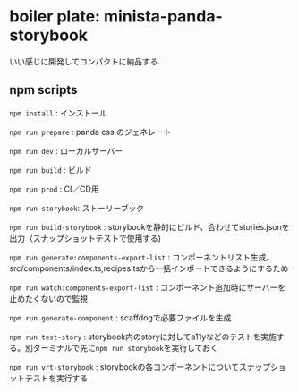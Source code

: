 # boiler plate: minista-panda-storybook

いい感じに開発してコンパクトに納品する.

## npm scripts

`npm install` : インストール

`npm run prepare` : panda css のジェネレート

`npm run dev` : ローカルサーバー

`npm run build` : ビルド

`npm run prod` : CI／CD用

`npm run storybook`: ストーリーブック

`npm run build-storybook` : storybookを静的にビルド、合わせてstories.jsonを出力（スナップショットテストで使用する)

`npm run generate:components-export-list` : コンポーネントリスト生成。src/components/index.ts,recipes.tsから一括インポートできるようにするため

`npm run watch:components-export-list` : コンポーネント追加時にサーバーを止めたくないので監視

`npm run generate-component` : scaffdogで必要ファイルを生成

`npm run test-story` : storybook内のstoryに対してa11yなどのテストを実施する。別ターミナルで先に`npm run storybook`を実行しておく

`npm run vrt-storybook` : storybookの各コンポーネントについてスナップショットテストを実行する
